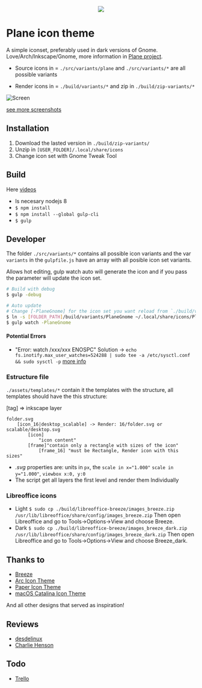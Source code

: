 <p align="center">
<img src="./assets/logo.svg" />
</p>



# Plane icon theme

A simple iconset, preferably used in dark versions of Gnome. Love/Arch/Inkscape/Gnome, more information in [Plane project](https://github.com/wfpaisa/plane).

- Source icons in = `./src/variants/plane`  and `./src/variants/*` are all possible variants

- Render icons in = `./build/variants/*` and zip in `./build/zip-variants/*`

![Screen](./assets/screenshots/screenshot.png)

[see more screenshots](./screenshots.md)

## Installation

1. Download the lasted version in `./build/zip-variants/`
2. Unzip in `[USER_FOLDER]/.local/share/icons`
3. Change icon set with Gnome Tweak Tool


## Build

Here [videos](https://goo.gl/VG1t8R)

- Is necesary nodejs 8
- `$ npm install`
- `$ npm install --global gulp-cli`
- `$ gulp`


## Developer

The folder `./src/variants/*` contains all possible icon variants and the var `variants` in the `gulpfile.js` have an array with all posible icon set variants.

Allows hot editing, gulp watch auto will generate the icon and if you pass the parameter will update the icon set.

```bash 
# Build with debug
$ gulp -debug

# Auto update
# Change [-PlaneGnome] for the icon set you want reload from `./build/variants`
$ ln -s [FOLDER_PATH]/build/variants/PlaneGnome ~/.local/share/icons/PlaneGnome
$ gulp watch -PlaneGnome

```

#### Potential Errors

- "Error: watch /xxx/xxx ENOSPC"  Solution -> `echo fs.inotify.max_user_watches=524288 | sudo tee -a /etc/sysctl.conf && sudo sysctl -p`  [more info](https://github.com/gulpjs/gulp/issues/217) 


### Estructure file

`./assets/templates/*` contain it the templates with the structure, all templates should have the this structure:

[tag] => inkscape layer
```
folder.svg
	[icon_16|desktop_scalable] -> Render: 16/folder.svg or scalable/desktop.svg 
		[icon]
			"icon content"
		[frame]"contain only a rectangle with sizes of the icon"
			[frame_16] "must be Rectangle, Render icon with this sizes"
```

- *.svg* properties are: units in `px`, the `scale in x="1.000"` `scale in y="1.000"`, `viewbox x:0, y:0`
- The script get all layers the first level and render them Individually


### Libreoffice icons

- Light `$ sudo cp ./build/libreoffice-breeze/images_breeze.zip /usr/lib/libreoffice/share/config/images_breeze.zip` Then open Libreoffice and go to Tools->Options->View and choose Breeze.
- Dark `$ sudo cp ./build/libreoffice-breeze/images_breeze_dark.zip /usr/lib/libreoffice/share/config/images_breeze_dark.zip` Then open Libreoffice and go to Tools->Options->View and choose Breeze_dark.

## Thanks to

- [Breeze](https://github.com/KDE/breeze-icons)
- [Arc Icon Theme](https://github.com/fc8855/arc-icons)
- [Paper Icon Theme](https://github.com/snwh/paper-icon-theme)
- [macOS Catalina Icon Theme](https://github.com/zayronxio/Os-Catalina-icons)

And all other designs that served as inspiration!


## Reviews
- [desdelinux](https://blog.desdelinux.net/plane-moderno-paquete-iconos-gnome/)
- [Charlie Henson](https://www.youtube.com/watch?v=9s5H3sbNgAU&t=27s)

## Todo

- [Trello](https://trello.com/b/m7BIbGZb/plane-icons)
